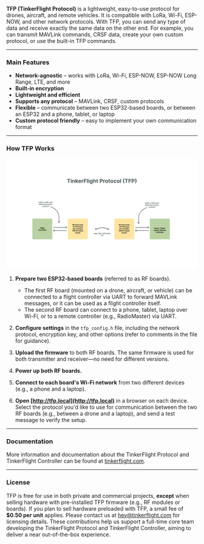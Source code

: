 **TFP (TinkerFlight Protocol)** is a lightweight, easy-to-use protocol for drones, aircraft, and remote vehicles. It is compatible with LoRa, Wi-Fi, ESP-NOW, and other network protocols. With TFP, you can send any type of data and receive exactly the same data on the other end. For example, you can transmit MAVLink commands, CRSF data, create your own custom protocol, or use the built-in TFP commands.

---

### Main Features

* **Network-agnostic** – works with LoRa, Wi-Fi, ESP-NOW, ESP-NOW Long Range, LTE, and more
* **Built-in encryption**
* **Lightweight and efficient**
* **Supports any protocol** – MAVLink, CRSF, custom protocols
* **Flexible** – communicate between two ESP32-based boards, or between an ESP32 and a phone, tablet, or laptop
* **Custom protocol friendly** – easy to implement your own communication format

---

### How TFP Works

![TinkerFlight Protocol for drones, aircraft and vehicles](./img/TinkerFlight-protocol-for-drones-with-mavlink.jpg)

1. **Prepare two ESP32-based boards** (referred to as RF boards).

    * The first RF board (mounted on a drone, aircraft, or vehicle) can be connected to a flight controller via UART to forward MAVLink messages, or it can be used as a flight controller itself.
    * The second RF board can connect to a phone, tablet, laptop over Wi-Fi, or to a remote controller (e.g., RadioMaster) via UART.

2. **Configure settings** in the `tfp_config.h` file, including the network protocol, encryption key, and other options (refer to comments in the file for guidance).

3. **Upload the firmware** to both RF boards. The same firmware is used for both transmitter and receiver—no need for different versions.

4. **Power up both RF boards.**

5. **Connect to each board's Wi-Fi network** from two different devices (e.g., a phone and a laptop).

6. **Open [http://tfp.local](http://tfp.local)** in a browser on each device. Select the protocol you'd like to use for communication between the two RF boards (e.g., between a drone and a laptop), and send a test message to verify the setup.

---

### Documentation

More information and documentation about the TinkerFlight Protocol and TinkerFlight Controller can be found at [tinkerflight.com](https://tinkerflight.com).

---

### License

TFP is free for use in both private and commercial projects, **except** when selling hardware with pre-installed TFP firmware (e.g., RF modules or boards).
If you plan to sell hardware preloaded with TFP, a small fee of **\$0.50 per unit** applies.
Please contact us at hey@tinkerflight.com for licensing details. These contributions help us support a full-time core team developing the TinkerFlight Protocol and TinkerFlight Controller, aiming to deliver a near out-of-the-box experience.
